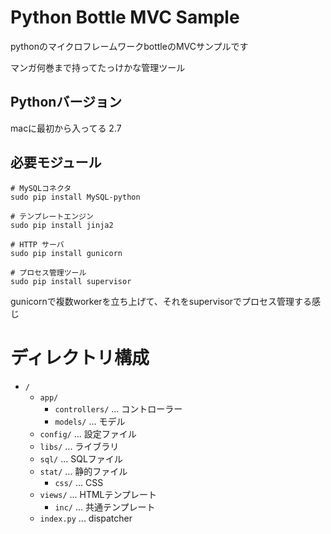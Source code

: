 
# Python Bottle MVC Sample

pythonのマイクロフレームワークbottleのMVCサンプルです

マンガ何巻まで持ってたっけかな管理ツール

## Pythonバージョン

macに最初から入ってる 2.7

## 必要モジュール

```
# MySQLコネクタ
sudo pip install MySQL-python

# テンプレートエンジン
sudo pip install jinja2

# HTTP サーバ
sudo pip install gunicorn

# プロセス管理ツール
sudo pip install supervisor
```

gunicornで複数workerを立ち上げて、それをsupervisorでプロセス管理する感じ


# ディレクトリ構成

* `/`
    * `app/`
        * `controllers/` ... コントローラー
        * `models/` ... モデル
    * `config/` ... 設定ファイル
    * `libs/` ... ライブラリ
    * `sql/` ... SQLファイル
    * `stat/` ... 静的ファイル
        * `css/` ... CSS
    * `views/` ... HTMLテンプレート
        * `inc/` ... 共通テンプレート
    * `index.py` ... dispatcher


